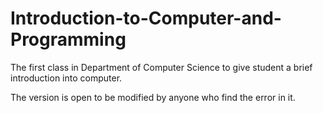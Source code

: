Introduction-to-Computer-and-Programming
========================================

The first class in Department of Computer Science to give student a brief introduction into computer.

The version is open to be modified by anyone who find the error in it.
